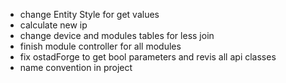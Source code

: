 - change Entity Style for get values
- calculate new ip
- change device and modules tables for less join
- finish module controller for all modules
- fix ostadForge to get bool parameters and revis all api classes
- name convention in project